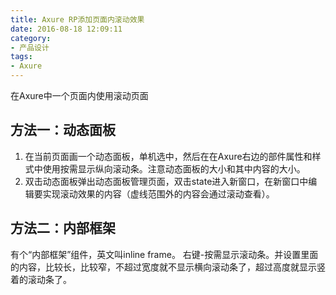 ```yaml
---
title: Axure RP添加页面内滚动效果
date: 2016-08-18 12:09:11
category:
- 产品设计
tags:
- Axure
---
```


在Axure中一个页面内使用滚动页面
<!-- more -->

## 方法一：动态面板     
1. 在当前页面画一个动态面板，单机选中，然后在在Axure右边的部件属性和样式中使用按需显示纵向滚动条。注意动态面板的大小和其中内容的大小。     
2. 双击动态面板弹出动态面板管理页面，双击state进入新窗口，在新窗口中编辑要实现滚动效果的内容（虚线范围外的内容会通过滚动查看）。     

## 方法二：内部框架    
有个“内部框架”组件，英文叫inline frame。 右键-按需显示滚动条。并设置里面的内容，比较长，比较窄，不超过宽度就不显示横向滚动条了，超过高度就显示竖着的滚动条了。     